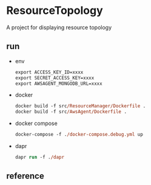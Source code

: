 # ResourceTopology

A project for displaying resource topology

## run

- env

    ```ps
    export ACCESS_KEY_ID=xxxx
    export SECRET_ACCESS_KEY=xxxx
    export AWSAGENT_MONGODB_URL=xxxx
    ```

- docker

    ```ps
    docker build -f src/ResourceManager/Dockerfile .
    docker build -f src/AwsAgent/Dockerfile .
    ```

- docker compose

    ```ps
    docker-compose -f ./docker-compose.debug.yml up
    ```

- dapr

    ```ps
    dapr run -f ./dapr
    ```

## reference
